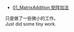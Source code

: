 - [01_MatrixAddition 矩阵加法](https://github.com/sudrizzz/ParallelComputing/blob/main/01_MatrixAddition/matrixaddition.cu)

只是做了一些微小的工作。  
Just did some tiny work.
